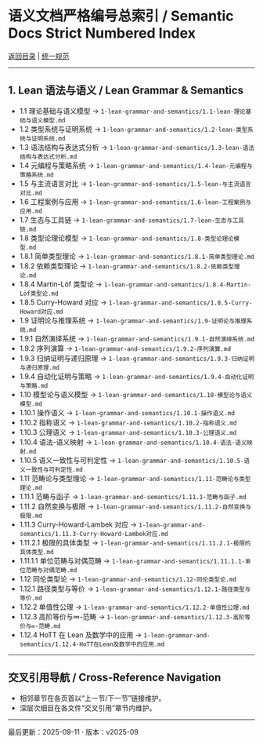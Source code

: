 # 语义文档严格编号总索引 / Semantic Docs Strict Numbered Index

[返回目录](./CONTINUOUS_PROGRESS.md) | [统一规范](./CONTENT_STANDARDS.md)

---

## 1. Lean 语法与语义 / Lean Grammar & Semantics

- 1.1 理论基础与语义模型 → `1-lean-grammar-and-semantics/1.1-lean-理论基础与语义模型.md`
- 1.2 类型系统与证明系统 → `1-lean-grammar-and-semantics/1.2-lean-类型系统与证明系统.md`
- 1.3 语法结构与表达式分析 → `1-lean-grammar-and-semantics/1.3-lean-语法结构与表达式分析.md`
- 1.4 元编程与策略系统 → `1-lean-grammar-and-semantics/1.4-lean-元编程与策略系统.md`
- 1.5 与主流语言对比 → `1-lean-grammar-and-semantics/1.5-lean-与主流语言对比.md`
- 1.6 工程案例与应用 → `1-lean-grammar-and-semantics/1.6-lean-工程案例与应用.md`
- 1.7 生态与工具链 → `1-lean-grammar-and-semantics/1.7-lean-生态与工具链.md`
- 1.8 类型论理论模型 → `1-lean-grammar-and-semantics/1.8-类型论理论模型.md`
- 1.8.1 简单类型理论 → `1-lean-grammar-and-semantics/1.8.1-简单类型理论.md`
- 1.8.2 依赖类型理论 → `1-lean-grammar-and-semantics/1.8.2-依赖类型理论.md`
- 1.8.4 Martin-Löf 类型论 → `1-lean-grammar-and-semantics/1.8.4-Martin-Löf类型论.md`
- 1.8.5 Curry-Howard 对应 → `1-lean-grammar-and-semantics/1.8.5-Curry-Howard对应.md`
- 1.9 证明论与推理系统 → `1-lean-grammar-and-semantics/1.9-证明论与推理系统.md`
- 1.9.1 自然演绎系统 → `1-lean-grammar-and-semantics/1.9.1-自然演绎系统.md`
- 1.9.2 序列演算 → `1-lean-grammar-and-semantics/1.9.2-序列演算.md`
- 1.9.3 归纳证明与递归原理 → `1-lean-grammar-and-semantics/1.9.3-归纳证明与递归原理.md`
- 1.9.4 自动化证明与策略 → `1-lean-grammar-and-semantics/1.9.4-自动化证明与策略.md`
- 1.10 模型论与语义模型 → `1-lean-grammar-and-semantics/1.10-模型论与语义模型.md`
- 1.10.1 操作语义 → `1-lean-grammar-and-semantics/1.10.1-操作语义.md`
- 1.10.2 指称语义 → `1-lean-grammar-and-semantics/1.10.2-指称语义.md`
- 1.10.3 公理语义 → `1-lean-grammar-and-semantics/1.10.3-公理语义.md`
- 1.10.4 语法-语义映射 → `1-lean-grammar-and-semantics/1.10.4-语法-语义映射.md`
- 1.10.5 语义一致性与可判定性 → `1-lean-grammar-and-semantics/1.10.5-语义一致性与可判定性.md`
- 1.11 范畴论与类型理论 → `1-lean-grammar-and-semantics/1.11-范畴论与类型理论.md`
- 1.11.1 范畴与函子 → `1-lean-grammar-and-semantics/1.11.1-范畴与函子.md`
- 1.11.2 自然变换与极限 → `1-lean-grammar-and-semantics/1.11.2-自然变换与极限.md`
- 1.11.3 Curry-Howard-Lambek 对应 → `1-lean-grammar-and-semantics/1.11.3-Curry-Howard-Lambek对应.md`
- 1.11.2.1 极限的具体类型 → `1-lean-grammar-and-semantics/1.11.2.1-极限的具体类型.md`
- 1.11.1.1 单位范畴与对偶范畴 → `1-lean-grammar-and-semantics/1.11.1.1-单位范畴与对偶范畴.md`
- 1.12 同伦类型论 → `1-lean-grammar-and-semantics/1.12-同伦类型论.md`
- 1.12.1 路径类型与等价 → `1-lean-grammar-and-semantics/1.12.1-路径类型与等价.md`
- 1.12.2 单值性公理 → `1-lean-grammar-and-semantics/1.12.2-单值性公理.md`
- 1.12.3 高阶等价与∞-范畴 → `1-lean-grammar-and-semantics/1.12.3-高阶等价与∞-范畴.md`
- 1.12.4 HoTT 在 Lean 及数学中的应用 → `1-lean-grammar-and-semantics/1.12.4-HoTT在Lean及数学中的应用.md`

---

## 交叉引用导航 / Cross-Reference Navigation

- 相邻章节在各页首以“上一节/下一节”链接维护。
- 深层次细目在各文件“交叉引用”章节内维护。

---

最后更新：2025-09-11 · 版本：v2025-09
